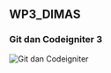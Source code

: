## WP3_DIMAS

### Git dan Codeigniter 3
![Git dan Codeigniter](https://user-images.githubusercontent.com/70505125/158531026-2d34e64d-3187-4c48-9bf2-798d71fd7f1c.png
)
